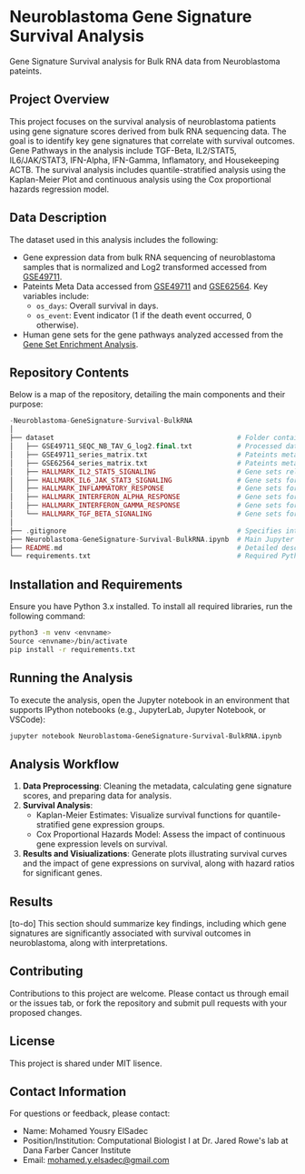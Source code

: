 # Neuroblastoma Gene Signature Survival Analysis
Gene Signature Survival analysis for Bulk RNA data from Neuroblastoma pateints.

## Project Overview
This project focuses on the survival analysis of neuroblastoma patients using gene signature scores derived from bulk RNA sequencing data. The goal is to identify key gene signatures that correlate with survival outcomes. Gene Pathways in the analysis include TGF-Beta, IL2/STAT5, IL6/JAK/STAT3, IFN-Alpha, IFN-Gamma, Inflamatory, and Housekeeping ACTB. The survival analysis includes quantile-stratified analysis using the Kaplan-Meier Plot and continuous analysis using the Cox proportional hazards regression model.

## Data Description
The dataset used in this analysis includes the following:

- Gene expression data from bulk RNA sequencing of neuroblastoma samples that is normalized and Log2 transformed accessed from [GSE49711](https://www.ncbi.nlm.nih.gov/geo/query/acc.cgi?acc=GSE49711). 
- Pateints Meta Data accessed from [GSE49711](https://www.ncbi.nlm.nih.gov/geo/query/acc.cgi?acc=GSE49711) and [GSE62564](https://www.ncbi.nlm.nih.gov/geo/query/acc.cgi?acc=GSE62564). Key variables include:
    - `os_days`: Overall survival in days.
    - `os_event`: Event indicator (1 if the death event occurred, 0 otherwise).
- Human gene sets for the gene pathways analyzed accessed from the [Gene Set Enrichment Analysis](https://www.gsea-msigdb.org/gsea/msigdb/human/genesets.jsp?collection=H).


## Repository Contents
Below is a map of the repository, detailing the main components and their purpose:

```php
-Neuroblastoma-GeneSignature-Survival-BulkRNA
│
├── dataset                                             # Folder containing all datasets used
│   ├── GSE49711_SEQC_NB_TAV_G_log2.final.txt           # Processed dataset for analysis
│   ├── GSE49711_series_matrix.txt                      # Pateints meta data
│   ├── GSE62564_series_matrix.txt                      # Pateints meta data
│   ├── HALLMARK_IL2_STAT5_SIGNALING                    # Gene sets related to IL2/STAT5 signaling
│   ├── HALLMARK_IL6_JAK_STAT3_SIGNALING                # Gene sets for IL6/JAK/STAT3 pathway
│   ├── HALLMARK_INFLAMMATORY_RESPONSE                  # Gene sets for inflammatory responses
│   ├── HALLMARK_INTERFERON_ALPHA_RESPONSE              # Gene sets for interferon alpha response
│   ├── HALLMARK_INTERFERON_GAMMA_RESPONSE              # Gene sets for interferon gamma response
│   └── HALLMARK_TGF_BETA_SIGNALING                     # Gene sets for TGF-beta signaling
│
├── .gitignore                                          # Specifies intentionally untracked files to ignore
├── Neuroblastoma-GeneSignature-Survival-BulkRNA.ipynb  # Main Jupyter notebook with analysis
├── README.md                                           # Detailed description of the project, repository, and usage
└── requirements.txt                                    # Required Python libraries for running the project
```

## Installation and Requirements
Ensure you have Python 3.x installed. To install all required libraries, run the following command:
```bash
python3 -m venv <envname>
Source <envname>/bin/activate
pip install -r requirements.txt
```

## Running the Analysis
To execute the analysis, open the Jupyter notebook in an environment that supports IPython notebooks (e.g., JupyterLab, Jupyter Notebook, or VSCode):
```bash
jupyter notebook Neuroblastoma-GeneSignature-Survival-BulkRNA.ipynb
```

## Analysis Workflow
1. **Data Preprocessing**: Cleaning the metadata, calculating gene signature scores, and preparing data for analysis.
2. **Survival Analysis**:
    - Kaplan-Meier Estimates: Visualize survival functions for quantile-stratified gene expression groups.
    - Cox Proportional Hazards Model: Assess the impact of continuous gene expression levels on survival.
3. **Results and Visiualizations**: Generate plots illustrating survival curves and the impact of gene expressions on survival, along with hazard ratios for significant genes.

## Results
[to-do] This section should summarize key findings, including which gene signatures are significantly associated with survival outcomes in neuroblastoma, along with interpretations.

## Contributing
Contributions to this project are welcome. Please contact us through email or the issues tab, or fork the repository and submit pull requests with your proposed changes.

## License
This project is shared under MIT lisence.

## Contact Information
For questions or feedback, please contact:
- Name: Mohamed Yousry ElSadec
- Position/Institution: Computational Biologist I at Dr. Jared Rowe's lab at Dana Farber Cancer Institute
- Email: mohamed.y.elsadec@gmail.com